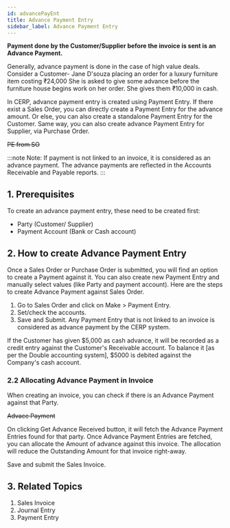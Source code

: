 ```yaml
---
id: advancePayEnt
title: Advance Payment Entry
sidebar_label: Advance Payment Entry
---
```


**Payment done by the Customer/Supplier before the invoice is sent is an Advance Payment.**

Generally, advance payment is done in the case of high value deals. Consider a Customer- Jane D'souza placing an order for a luxury furniture item costing ₹24,000 She is asked to give some advance before the furniture house begins work on her order. She gives them ₹10,000 in cash.

In CERP, advance payment entry is created using Payment Entry. If there exist a Sales Order, you can directly create a Payment Entry for the advance amount. Or else, you can also create a standalone Payment Entry for the Customer. Same way, you can also create advance Payment Entry for Supplier, via Purchase Order.

~~PE from SO~~

:::note
Note: If payment is not linked to an invoice, it is considered as an advance payment. The advance payments are reflected in the Accounts Receivable and Payable reports.
:::

## 1. Prerequisites

To create an advance payment entry, these need to be created first:

- Party (Customer/ Supplier)
- Payment Account (Bank or Cash account)

## 2. How to create Advance Payment Entry

Once a Sales Order or Purchase Order is submitted, you will find an option to create a Payment against it. You can also create new Payment Entry and manually select values (like Party and payment account). Here are the steps to create Advance Payment against Sales Order.

1. Go to Sales Order and click on Make > Payment Entry.
1. Set/check the accounts.
1. Save and Submit.
   Any Payment Entry that is not linked to an invoice is considered as advance payment by the CERP system.

If the Customer has given $5,000 as cash advance, it will be recorded as a credit entry against the Customer's Receivable account. To balance it [as per the Double accounting system], $5000 is debited against the Company's cash account.

### 2.2 Allocating Advance Payment in Invoice

When creating an invoice, you can check if there is an Advance Payment against that Party.

~~Advace Payment~~

On clicking Get Advance Received button, it will fetch the Advance Payment Entries found for that party. Once Advance Payment Entries are fetched, you can allocate the Amount of advance against this invoice. The allocation will reduce the Outstanding Amount for that invoice right-away.

Save and submit the Sales Invoice.

## 3. Related Topics

1. Sales Invoice
1. Journal Entry
1. Payment Entry
